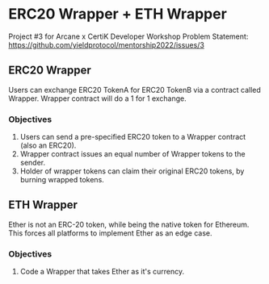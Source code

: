 # ERC20 Wrapper + ETH Wrapper
Project #3 for Arcane x CertiK Developer Workshop
Problem Statement: https://github.com/yieldprotocol/mentorship2022/issues/3

## ERC20 Wrapper
Users can exchange ERC20 TokenA for ERC20 TokenB via a contract called Wrapper. Wrapper contract will do a 1 for 1 exchange.

### Objectives
1. Users can send a pre-specified ERC20 token to a Wrapper contract (also an ERC20).
2. Wrapper contract issues an equal number of Wrapper tokens to the sender.
3. Holder of wrapper tokens can claim their original ERC20 tokens, by burning wrapped tokens.

## ETH Wrapper
Ether is not an ERC-20 token, while being the native token for Ethereum. This forces all platforms to implement Ether as an edge case. 

### Objectives
1. Code a Wrapper that takes Ether as it's currency.

